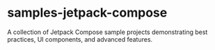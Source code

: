 # samples-jetpack-compose
A collection of Jetpack Compose sample projects demonstrating best practices, UI components, and advanced features.
